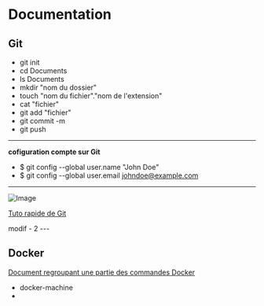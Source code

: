 # Documentation





## Git
* git init
* cd Documents
* ls Documents
* mkdir "nom du dossier"
* touch "nom du fichier"."nom de l'extension"
* cat "fichier"
* git add "fichier"
* git commit -m
* git push

--------------------------------------------------------
**cofiguration compte sur Git**
* $ git config --global user.name "John Doe"
* $ git config --global user.email johndoe@example.com

--------------------------------------------------------

![Image](../envoie-git.png)

[Tuto rapide de Git](http://rogerdudler.github.io/git-guide/index.fr.html)

modif - 2 ---


## Docker

[Document regroupant une partie des commandes Docker](https://halshs.archives-ouvertes.fr/cel-02285669/file/Introduction%20%C3%A0%20Docker.pdf)


* docker-machine
* 